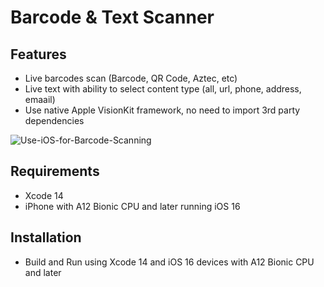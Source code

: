 #  Barcode & Text Scanner  


## Features
- Live barcodes scan (Barcode, QR Code, Aztec, etc)
- Live text with ability to select content type (all, url, phone, address, emaail) 
- Use native Apple VisionKit framework, no need to import 3rd party dependencies
 

 

![Use-iOS-for-Barcode-Scanning](https://github.com/ashish-augustine/iOS-BarcodeTextScannerSwiftUI/assets/2153396/01c2d63b-78ae-4bb8-ab60-4ed2a583ddff)


## Requirements
- Xcode 14
- iPhone with A12 Bionic CPU and later running iOS 16 

## Installation
- Build and Run using Xcode 14 and iOS 16 devices with A12 Bionic CPU and later
